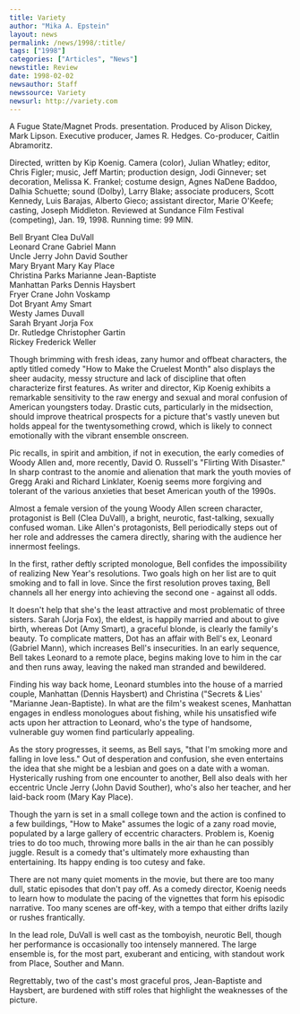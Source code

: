 ```yaml
---
title: Variety
author: "Mika A. Epstein"
layout: news
permalink: /news/1998/:title/
tags: ["1998"]
categories: ["Articles", "News"]
newstitle: Review  
date: 1998-02-02
newsauthor: Staff  
newssource: Variety  
newsurl: http://variety.com  
---
```

A Fugue State/Magnet Prods. presentation. Produced by Alison Dickey, Mark Lipson. Executive producer, James R. Hedges. Co-producer, Caitlin Abramoritz.

Directed, written by Kip Koenig. Camera (color), Julian Whatley; editor, Chris Figler; music, Jeff Martin; production design, Jodi Ginnever; set decoration, Melissa K. Frankel; costume design, Agnes NaDene Baddoo, Dalhia Schuette; sound (Dolby), Larry Blake; associate producers, Scott Kennedy, Luis Barajas, Alberto Gieco; assistant director, Marie O'Keefe; casting, Joseph Middleton. Reviewed at Sundance Film Festival (competing), Jan. 19, 1998. Running time: 99 MIN.

Bell Bryant Clea DuVall  
Leonard Crane Gabriel Mann  
Uncle Jerry John David Souther  
Mary Bryant Mary Kay Place  
Christina Parks Marianne Jean-Baptiste  
Manhattan Parks Dennis Haysbert  
Fryer Crane John Voskamp  
Dot Bryant Amy Smart  
Westy James Duvall  
Sarah Bryant Jorja Fox  
Dr. Rutledge Christopher Gartin  
Rickey Frederick Weller

Though brimming with fresh ideas, zany humor and offbeat characters, the aptly titled comedy "How to Make the Cruelest Month" also displays the sheer audacity, messy structure and lack of discipline that often characterize first features. As writer and director, Kip Koenig exhibits a remarkable sensitivity to the raw energy and sexual and moral confusion of American youngsters today. Drastic cuts, particularly in the midsection, should improve theatrical prospects for a picture that's vastly uneven but holds appeal for the twentysomething crowd, which is likely to connect emotionally with the vibrant ensemble onscreen.

Pic recalls, in spirit and ambition, if not in execution, the early comedies of Woody Allen and, more recently, David O. Russell's "Flirting With Disaster." In sharp contrast to the anomie and alienation that mark the youth movies of Gregg Araki and Richard Linklater, Koenig seems more forgiving and tolerant of the various anxieties that beset American youth of the 1990s.

Almost a female version of the young Woody Allen screen character, protagonist is Bell (Clea DuVall), a bright, neurotic, fast-talking, sexually confused woman. Like Allen's protagonists, Bell periodically steps out of her role and addresses the camera directly, sharing with the audience her innermost feelings.

In the first, rather deftly scripted monologue, Bell confides the impossibility of realizing New Year's resolutions. Two goals high on her list are to quit smoking and to fall in love. Since the first resolution proves taxing, Bell channels all her energy into achieving the second one - against all odds.

It doesn't help that she's the least attractive and most problematic of three sisters. Sarah (Jorja Fox), the eldest, is happily married and about to give birth, whereas Dot (Amy Smart), a graceful blonde, is clearly the family's beauty. To complicate matters, Dot has an affair with Bell's ex, Leonard (Gabriel Mann), which increases Bell's insecurities. In an early sequence, Bell takes Leonard to a remote place, begins making love to him in the car and then runs away, leaving the naked man stranded and bewildered.

Finding his way back home, Leonard stumbles into the house of a married couple, Manhattan (Dennis Haysbert) and Christina ("Secrets & Lies' "Marianne Jean-Baptiste). In what are the film's weakest scenes, Manhattan engages in endless monologues about fishing, while his unsatisfied wife acts upon her attraction to Leonard, who's the type of handsome, vulnerable guy women find particularly appealing.

As the story progresses, it seems, as Bell says, "that I'm smoking more and falling in love less." Out of desperation and confusion, she even entertains the idea that she might be a lesbian and goes on a date with a woman. Hysterically rushing from one encounter to another, Bell also deals with her eccentric Uncle Jerry (John David Souther), who's also her teacher, and her laid-back room (Mary Kay Place).

Though the yarn is set in a small college town and the action is confined to a few buildings, "How to Make" assumes the logic of a zany road movie, populated by a large gallery of eccentric characters. Problem is, Koenig tries to do too much, throwing more balls in the air than he can possibly juggle. Result is a comedy that's ultimately more exhausting than entertaining. Its happy ending is too cutesy and fake.

There are not many quiet moments in the movie, but there are too many dull, static episodes that don't pay off. As a comedy director, Koenig needs to learn how to modulate the pacing of the vignettes that form his episodic narrative. Too many scenes are off-key, with a tempo that either drifts lazily or rushes frantically.

In the lead role, DuVall is well cast as the tomboyish, neurotic Bell, though her performance is occasionally too intensely mannered. The large ensemble is, for the most part, exuberant and enticing, with standout work from Place, Souther and Mann.

Regrettably, two of the cast's most graceful pros, Jean-Baptiste and Haysbert, are burdened with stiff roles that highlight the weaknesses of the picture.